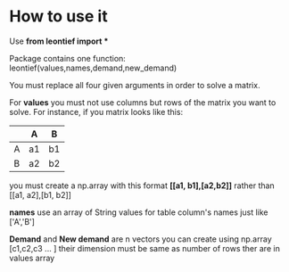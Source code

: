 <h1>How to use it</h1>

Use <b>from leontief import * </b>


Package contains one function: leontief(values,names,demand,new_demand) 

You must replace all four given arguments in order to solve a matrix.

For <b>values</b> you must not use columns but rows of the matrix you want to solve. For instance, if you matrix looks like this:


|   | A  | B  |
|---|----|----|
| A | a1 | b1 |
| B | a2 | b2 |
            

you must create a np.array with this format <b>[[a1, b1],[a2,b2]]</b> rather than [[a1, a2],[b1, b2]]

<b>names</b> use an array of String values for table column's names just like ['A','B']

<b>Demand</b> and <b>New demand</b> are n vectors you can create using np.array [c1,c2,c3 ... ] their dimension must be same as number of rows ther are in values array 
